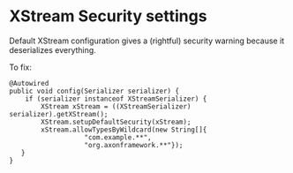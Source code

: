 # XStream Security settings

Default XStream configuration gives a (rightful) security warning because it deserializes everything.

To fix:

```
@Autowired
public void config(Serializer serializer) {
    if (serializer instanceof XStreamSerializer) {
        XStream xStream = ((XStreamSerializer) serializer).getXStream();
        XStream.setupDefaultSecurity(xStream);
        xStream.allowTypesByWildcard(new String[]{
                   "com.example.**",
                   "org.axonframework.**"});
   }
}
```

